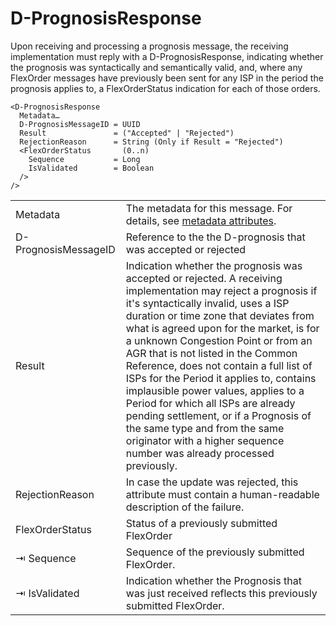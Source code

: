 # D-PrognosisResponse

Upon receiving and processing a prognosis message, the receiving implementation must reply with a D-PrognosisResponse, indicating whether the prognosis was syntactically and semantically valid, and, where any FlexOrder messages have previously been sent for any ISP in the period the prognosis applies to, a FlexOrderStatus indication for each of those orders.

```
<D-PrognosisResponse
  Metadata…
  D-PrognosisMessageID = UUID
  Result               = ("Accepted" | "Rejected")
  RejectionReason      = String (Only if Result = "Rejected")
  <FlexOrderStatus       (0..n)
    Sequence           = Long
    IsValidated        = Boolean
  />
/>
```

|                      |                                                                                                                                                                                                                                                                                                                                                                                                                                                                                                                                                                                                                                               |
|----------------------|-----------------------------------------------------------------------------------------------------------------------------------------------------------------------------------------------------------------------------------------------------------------------------------------------------------------------------------------------------------------------------------------------------------------------------------------------------------------------------------------------------------------------------------------------------------------------------------------------------------------------------------------------|
| Metadata             | The metadata for this message. For details, see [metadata attributes](metadata-attributes.md).                                                                                                                                                                                                                                                                                                                                                                                                                                                                                                                                                                                |
| D-PrognosisMessageID | Reference to the the D-prognosis that was accepted or rejected                                                                                                                                                                                                                                                                                                                                                                                                                                                                                                                                                                                |
| Result               | Indication whether the prognosis was accepted or rejected. A receiving implementation may reject a prognosis if it's syntactically invalid, uses a ISP duration or time zone that deviates from what is agreed upon for the market, is for a unknown Congestion Point or from an AGR that is not listed in the Common Reference, does not contain a full list of ISPs for the Period it applies to, contains implausible power values, applies to a Period for which all ISPs are already pending settlement, or if a Prognosis of the same type and from the same originator with a higher sequence number was already processed previously. |
| RejectionReason      | In case the update was rejected, this attribute must contain a human-readable description of the failure.                                                                                                                                                                                                                                                                                                                                                                                                                                                                                                                                     |
| FlexOrderStatus      | Status of a previously submitted FlexOrder                                                                                                                                                                                                                                                                                                                                                                                                                                                                                                                                                                                                    |
| ⇥ Sequence           | Sequence of the previously submitted FlexOrder.                                                                                                                                                                                                                                                                                                                                                                                                                                                                                                                                                                                               |
| ⇥ IsValidated        | Indication whether the Prognosis that was just received reflects this previously submitted FlexOrder.                                                                                                                                                                                                                                                                                                                                                                                                                                                                                                                                         |

